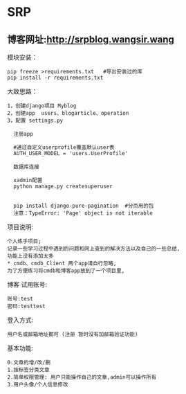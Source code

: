 # SRP

## 博客网址:http://srpblog.wangsir.wang

模块安装：

    pip freeze >requirements.txt   #导出安装过的库
    pip install -r requirements.txt

大致思路：

   
    1，创建django项目 Myblog
    2，创建app  users、blogarticle、operation
    3，配置 settings.py

      注册app

      #通过自定义userprofile覆盖默认user表
      AUTH_USER_MODEL = 'users.UserProfile'

      数据库连接

      xadmin配置
      python manage.py createsuperuser


      pip install django-pure-pagination  #分页用的包
      注意：TypeError: 'Page' object is not iterable


项目说明:

    个人练手项目;
    记录一些学习过程中遇到的问题和网上查到的解决方法以及自己的一些总结,
    功能上没有添加太多
    * cmdb、cmdb_Client 两个app请自行忽略,
    为了方便练习将cmdb和博客app放到了一个项目里,


博客 试用账号:

    账号:test
    密码:testtest

登入方式: 

    用户名或邮箱地址都可 (注册 暂时没有加邮箱验证功能)

基本功能:

    0.文章的增/改/删
    1.按标签分类文章
    2.简单权限管理: 用户只能操作自己的文章,admin可以操作所有
    3.用户头像/个人信息修改
  





